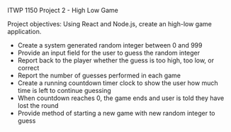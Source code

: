 ITWP 1150 Project 2 - High Low Game

Project objectives:
Using React and Node.js, create an high-low game application.
- Create a system generated random integer between 0 and 999
- Provide an input field for the user to guess the random integer
- Report back to the player whether the guess is too high, too low, or correct
- Report the number of guesses performed in each game
- Create a running countdown timer clock to show the user how much time is left to continue guessing
- When countdown reaches 0, the game ends and user is told they have lost the round
- Provide method of starting a new game with new random integer to guess
